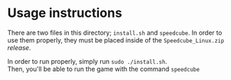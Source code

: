 # Usage instructions

There are two files in this directory; `install.sh` and `speedcube`. In order to use them properly, they must be placed inside of the `Speedcube_Linux.zip` *release*.

In order to run properly, simply run `sudo ./install.sh`.\
Then, you'll be able to run the game with the command `speedcube`
